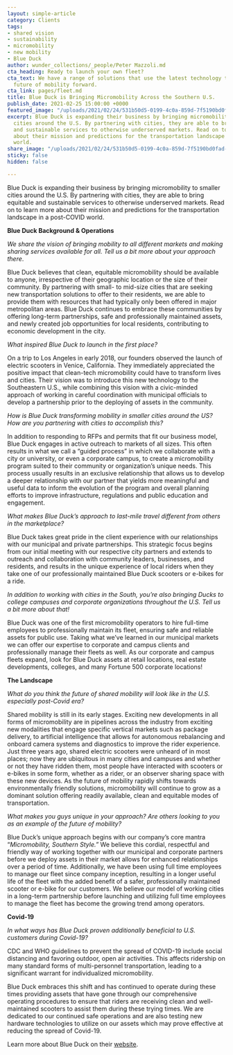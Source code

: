 ```yaml
---
layout: simple-article
category: Clients
tags:
- shared vision
- sustainability
- micromobility
- new mobility
- Blue Duck
author: wunder_collections/_people/Peter Mazzoli.md
cta_heading: Ready to launch your own fleet?
cta_text: We have a range of solutions that use the latest technology to drive the
  future of mobility forward.
cta_link: pages/fleet.md
title: Blue Duck is Bringing Micromobility Across the Southern U.S.
publish_date: 2021-02-25 15:00:00 +0000
featured_image: "/uploads/2021/02/24/531b50d5-0199-4c0a-859d-7f5190bd0fad-blue_duck.jpg"
excerpt: Blue Duck is expanding their business by bringing micromobility to smaller
  cities around the U.S. By partnering with cities, they are able to bring equitable
  and sustainable services to otherwise underserved markets. Read on to learn more
  about their mission and predictions for the transportation landscape in a post-COVID
  world.
share_image: "/uploads/2021/02/24/531b50d5-0199-4c0a-859d-7f5190bd0fad-blue_duck.jpg"
sticky: false
hidden: false

---
```

Blue Duck is expanding their business by bringing micromobility to smaller cities around the U.S. By partnering with cities, they are able to bring equitable and sustainable services to otherwise underserved markets. Read on to learn more about their mission and predictions for the transportation landscape in a post-COVID world.

**Blue Duck Background & Operations**

_We share the vision of bringing mobility to all different markets and making sharing services available for all. Tell us a bit more about your approach there_.

Blue Duck believes that clean, equitable micromobility should be available to anyone, irrespective of their geographic location or the size of their community. By partnering with small- to mid-size cities that are seeking new transportation solutions to offer to their residents, we are able to provide them with resources that had typically only been offered in major metropolitan areas. Blue Duck continues to embrace these communities by offering long-term partnerships, safe and professionally maintained assets, and newly created job opportunities for local residents, contributing to economic development in the city.

_What inspired Blue Duck to launch in the first place?_

On a trip to Los Angeles in early 2018, our founders observed the launch of electric scooters in Venice, California. They immediately appreciated the positive impact that clean-tech micromobility could have to transform lives and cities. Their vision was to introduce this new technology to the Southeastern U.S., while combining this vision with a civic-minded approach of working in careful coordination with municipal officials to develop a partnership prior to the deploying of assets in the community.

_How is Blue Duck transforming mobility in smaller cities around the US? How are you partnering with cities to accomplish this?_

In addition to responding to RFPs and permits that fit our business model, Blue Duck engages in active outreach to markets of all sizes. This often results in what we call a “guided process” in which we collaborate with a city or university, or even a corporate campus, to create a micromobility program suited to their community or organization’s unique needs. This process usually results in an exclusive relationship that allows us to develop a deeper relationship with our partner that yields more meaningful and useful data to inform the evolution of the program and overall planning efforts to improve infrastructure, regulations and public education and engagement.

_What makes Blue Duck’s approach to last-mile travel different from others in the marketplace?_

Blue Duck takes great pride in the client experience with our relationships with our municipal and private partnerships. This strategic focus begins from our initial meeting with our respective city partners and extends to outreach and collaboration with community leaders, businesses, and residents, and results in the unique experience of local riders when they take one of our professionally maintained Blue Duck scooters or e-bikes for a ride. 

_In addition to working with cities in the South, you’re also bringing Ducks to college campuses and corporate organizations throughout the U.S. Tell us a bit more about that!_

Blue Duck was one of the first micromobility operators to hire full-time employees to professionally maintain its fleet, ensuring safe and reliable assets for public use. Taking what we’ve learned in our municipal markets we can offer our expertise to corporate and campus clients and professionally manage their fleets as well. As our corporate and campus fleets expand, look for Blue Duck assets at retail locations, real estate developments, colleges, and many Fortune 500 corporate locations!

**The Landscape**

_What do you think the future of shared mobility will look like in the U.S. especially post-Covid era?_

Shared mobility is still in its early stages. Exciting new developments in all forms of micromobility are in pipelines across the industry from exciting new modalities that engage specific vertical markets such as package delivery, to artificial intelligence that allows for autonomous rebalancing and onboard camera systems and diagnostics to improve the rider experience. Just three years ago, shared electric scooters were unheard of in most places; now they are ubiquitous in many cities and campuses and whether or not they have ridden them, most people have interacted with scooters or e-bikes in some form, whether as a rider, or an observer sharing space with these new devices. As the future of mobility rapidly shifts towards environmentally friendly solutions, micromobility will continue to grow as a dominant solution offering readily available, clean and equitable modes of transportation.

_What makes you guys unique in your approach? Are others looking to you as an example of the future of mobility?_

Blue Duck’s unique approach begins with our company’s core mantra “_Micromobility, Southern Style.”_ We believe this cordial, respectful and friendly way of working together with our municipal and corporate partners before we deploy assets in their market allows for enhanced relationships over a period of time. Additionally, we have been using full time employees to manage our fleet since company inception, resulting in a longer useful life of the fleet with the added benefit of a safer, professionally maintained scooter or e-bike for our customers. We believe our model of working cities in a long-term partnership before launching and utilizing full time employees to manage the fleet has become the growing trend among operators.

**Covid-19**

_In what ways has Blue Duck proven additionally beneficial to U.S. customers during Covid-19?_

CDC and WHO guidelines to prevent the spread of COVID-19 include social distancing and favoring outdoor, open air activities. This affects ridership on many standard forms of multi-personnel transportation, leading to a significant warrant for individualized micromobility.

Blue Duck embraces this shift and has continued to operate during these times providing assets that have gone through our comprehensive operating procedures to ensure that riders are receiving clean and well-maintained scooters to assist them during these trying times. We are dedicated to our continued safe operations and are also testing new hardware technologies to utilize on our assets which may prove effective at reducing the spread of Covid-19.

Learn more about Blue Duck on their [website](https://www.flyblueduck.com/).